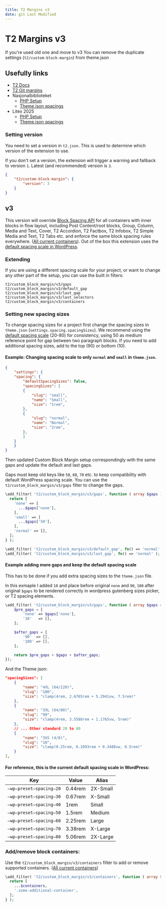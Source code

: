 ```yaml
---
title: T2 Margins v3
date: git Last Modified
---
```


# T2 Margins v3
If you're used old one and move to v3 You can remove the duplicate settings (`t2/custom-block-margin`) from theme.json

## Usefully links
- [T2 Docs](https://t2.teft.io/extensions/custom-block-margin/)
- [T2 Git margins](https://github.com/DekodeInteraktiv/T2/tree/main/packages/extension-library/src/custom-block-margin)
- Nasjonalbiblioteket
  - [PHP Setup](https://github.com/DekodeInteraktiv/nasjonalbiblioteket/blob/main/packages/wordpress/mu-plugins/t2-config/includes/block-margin.php)
  - [Theme.json spacings](https://github.com/DekodeInteraktiv/nasjonalbiblioteket/blob/7bf5745efee7f0fff69453d58ecf1b9115eddd78/packages/wordpress/themes/block-base/theme.json#L369)
- Litex 2025
  - [PHP Setup](https://github.com/DekodeInteraktiv/litex-2025/blob/stage/packages/themes/block-theme/includes/t2-margins.php)
  - [Theme.json spacings](https://github.com/DekodeInteraktiv/litex-2025/blob/a7103f58c71912a040abd9d557e151ef4dd7d5d7/packages/themes/block-theme/theme.json#L233)


### Setting version
You need to set a version in `t2.json`. This is used to determine which version
of the extension to use.

If you don't set a version, the extension will trigger a warning and fallback to
version `1`. Latest (and recommended) version is `3`.

```json
{
	"t2/custom-block-margin": {
		"version": 3
	}
}
```

## v3
This version will override [Block Spacing API](https://developer.wordpress.org/news/2023/03/everything-you-need-to-know-about-spacing-in-block-themes/) for all containers with inner blocks in flow layout, including Post Content/root blocks, Group, Column, Media and Text, Cover, T2 Accordion, T2 Factbox, T2 Infobox, T2 Simple Media and Text, T2 Tabs etc. and enforce the same block spacing rules everywhere. ([All current containers](https://github.com/DekodeInteraktiv/T2/blob/main/packages/extension-library/src/custom-block-margin/v3.php#L32)). Out of the box this extension uses the [default spacing scale in WordPress](https://fullsiteediting.com/lessons/theme-json-layout-and-spacing-options/#h-how-to-use-the-default-spacing-scale).

### Extending
If you are using a different spacing scale for your project, or want to change any other part of the setup, you can use the built in filters:
```
t2/custom_block_margin/v3/gaps
t2/custom_block_margin/v3/default_gap
t2/custom_block_margin/v3/last_gap
t2/custom_block_margin/v3/last_selectors
t2/custom_block_margin/v3/containers
```


### Setting new spacing sizes
To change spacing sizes for a project first change the spacing sizes in `theme.json` (`settings.spacing.spacingSizes`). We recommend using the [default spacing scale](https://fullsiteediting.com/lessons/theme-json-layout-and-spacing-options/#h-how-to-use-the-default-spacing-scale) (20-80) for consistency, using 50 as medium reference point for gap between two paragraph blocks. If you need to add additional spacing sizes, add to the top (90) or bottom (10).

#### Example: Changing spacing scale to only `normal` and `small` in `theme.json`.
```json
{
	"settings": {
	"spacing": {
		"defaultSpacingSizes": false,
		"spacingSizes": [
		{
			"slug": "small",
			"name": "Small",
			"size": "1rem",
		},
		{
			"slug": "normal",
			"name": "Normal",
			"size": "2rem",
		},
		]
	}
	}
}
```

Then updated Custom Block Margin setup correspondingly with the same gaps and update the default and last gaps.

Gaps must keep old keys like `50`, `60`, `70` etc. to keep compatibility with default WordPress spacing scale. You can use the `t2/custom_block_margin/v3/gaps` filter to change the gaps.

```php
\add_filter( 't2/custom_block_margin/v3/gaps', function ( array $gaps ): array {
  return [
    'none' => [
      ...$gaps['none'],
    ],
    'small' => [
      ...$gaps['50'],
    ],
    'normal' => [],
  ];
} );

\add_filter( 't2/custom_block_margin/v3/default_gap', fn() => 'normal' );
\add_filter( 't2/custom_block_margin/v3/last_gap', fn() => 'normal' );
```
#### Example adding more gaps and keep the default spacing scale
This has to be done  if you add extra spacing sizes to the `theme.json` file.

In this exmaple I added `10` and place before original `none` and `90`, `100` after original `$gaps` to be rendered correctly in wordpress gutenberg sizes picker, or T2 spacing elements.

```php
\add_filter( 't2/custom_block_margin/v3/gaps', function ( array $gaps = [] ): array {
	$pre_gaps = [
		'none' => $gaps['none'],
		'10'   => [],
	];

	$after_gaps = [
		'90'  => [],
		'100' => [],
	];

	return $pre_gaps + $gaps + $after_gaps;
});
```

And the Theme json:

```json
"spacingSizes": [
	{
		"name": "4XL (64/120)",
		"slug": "100",
		"size": "clamp(4rem, 2.6765rem + 5.2941vw, 7.5rem)"
	},
	{
		"name": "3XL (64/80)",
		"slug": "90",
		"size": "clamp(4rem, 3.5588rem + 1.1765vw, 5rem)"
	},
	// ... Other standard 20 to 80
	{
		"name": "3XS (4/8)",
		"slug": "10",
		"size": "clamp(0.25rem, 0.2093rem + 0.3488vw, 0.5rem)"
	}
],
```

#### For reference, this is the current default spacing scale in WordPress:
| Key | Value | Alias |
|-|-|-|
| `–wp–preset–spacing–20` | 0.44rem  | 2X-Small |
| `–wp–preset–spacing–30` | 0.67rem  | X-Small |
| `–wp–preset–spacing–40` | 1rem | Small |
| `–wp–preset–spacing–50` | 1.5rem | Medium |
| `–wp–preset–spacing–60` | 2.25rem | Large |
| `–wp–preset–spacing–70` | 3.38rem | X-Large |
| `–wp–preset–spacing–80` | 5.06rem | 2X-Large |

### Add/remove block containers:
Use the `t2/custom_block_margin/v3/containers` filter to add or remove supported containers. ([All current containers](https://github.com/DekodeInteraktiv/T2/blob/main/packages/extension-library/src/custom-block-margin/v3.php#L32))

```php
\add_filter( 't2/custom_block_margin/v3/containers', function ( array $containers ): array {
  return [
    ...$containers,
    '.some-additional-container',
  ];
} );
```